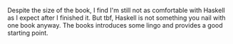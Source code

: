 Despite the size of the book, I find I'm still not as comfortable with Haskell as I expect after I finished it. But tbf, Haskell is not something you nail with one book anyway. The books introduces some lingo and provides a good starting point.

